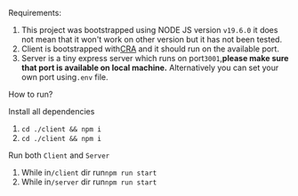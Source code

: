 Requirements:

1. This project was bootstrapped using NODE JS version `v19.6.0` it does not mean that it won't work on other version but it has not been tested.
2. Client is bootstrapped with[CRA](https://create-react-app.dev/) and it should run on the available port.
3. Server is a tiny express server which runs on port`3001`,**please make sure that port is available on local machine.** Alternatively you can set your own port using`.env` file.

How to run?

Install all dependencies

1. `cd ./client && npm i`
2. `cd ./client && npm i`

Run both `Client` and `Server`

1. While in`/client` dir run`npm run start`
2. While in`/server` dir run`npm run start`
